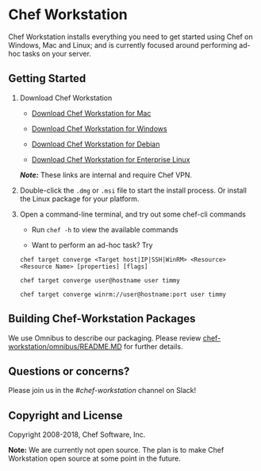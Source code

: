Chef Workstation
==================================

Chef Workstation installs everything you need to get started using Chef on Windows, Mac and Linux; and is currently focused around performing ad-hoc tasks on your server.

## Getting Started

1. Download Chef Workstation

   * [Download Chef Workstation for Mac](http://artifactory.chef.co/omnibus-current-local/com/getchef/chef-workstation/0.1.95/mac_os_x/10.13/chef-workstation-0.1.95-1.dmg)

   * [Download Chef Workstation for Windows](http://artifactory.chef.co/omnibus-current-local/com/getchef/chef-workstation/0.1.95/windows/2016/chef-workstation-0.1.95-1-x64.msi)

   * [Download Chef Workstation for Debian](http://artifactory.chef.co/omnibus-current-local/com/getchef/chef-workstation/0.1.95/ubuntu/16.04/chef-workstation_0.1.95-1_amd64.deb)

   * [Download Chef Workstation for Enterprise Linux](http://artifactory.chef.co/omnibus-current-local/com/getchef/chef-workstation/0.1.95/el/7/chef-workstation-0.1.95-1.el6.x86_64.rpm)

    ***Note:*** These links are internal and require Chef VPN.

2. Double-click the `.dmg` or `.msi` file to start the install process. Or install
   the Linux package for your platform.

3. Open a command-line terminal, and try out some chef-cli commands

   * Run `chef -h` to view the available commands

   * Want to perform an ad-hoc task? Try

    `chef target converge <Target host|IP|SSH|WinRM> <Resource> <Resource Name> [properties] [flags]`

    `chef target converge user@hostname user timmy`

    `chef target converge winrm://user@hostname:port user timmy`


## Building Chef-Workstation Packages
We use Omnibus to describe our packaging. Please review [chef-workstation/omnibus/README.MD](https://github.com/chef/chef-workstation/tree/master/omnibus) for further details.

## Questions or concerns?
Please join us in the *#chef-workstation* channel on Slack!

## Copyright and License
Copyright 2008-2018, Chef Software, Inc.

**Note:** We are currently not open source. The plan is to make Chef Workstation open source at some point in the future.
